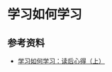 # 学习如何学习

## 参考资料

- [学习如何学习：读后心得（上）](https://medium.com/i-think-so-i-live/%E5%AD%B8%E7%BF%92%E5%A6%82%E4%BD%95%E5%AD%B8%E7%BF%92-%E8%AE%80%E5%BE%8C%E5%BF%83%E5%BE%97-1817da900e82)
